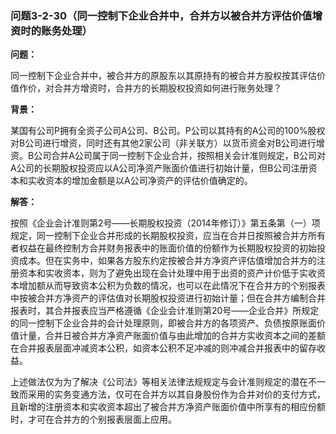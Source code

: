 ### 问题3-2-30（同一控制下企业合并中，合并方以被合并方评估价值增资时的账务处理）

**问题：**

同一控制下企业合并中，被合并方的原股东以其原持有的被合并方股权按其评估价值作价，对合并方增资时，合并方的长期股权投资如何进行账务处理？

**背景：**

某国有公司P拥有全资子公司A公司、B公司。P公司以其持有的A公司的100%股权对B公司进行增资，同时还有其他2家公司（非关联方）以货币资金对B公司进行增资。B公司合并A公司属于同一控制下企业合并，按照相关会计准则规定，B公司对A公司的长期股权投资应以A公司净资产账面价值进行初始计量，但B公司注册资本和实收资本的增加金额是以A公司净资产的评估价值确定的。

**解答：**

按照《企业会计准则第2号——长期股权投资（2014年修订）》第五条第（一）项规定，同一控制下企业合并形成的长期股权投资，应当在合并日按照被合并方所有者权益在最终控制方合并财务报表中的账面价值的份额作为长期股权投资的初始投资成本。但在实务中，如果各方股东约定按被合并方净资产评估值增加合并方的注册资本和实收资本，则为了避免出现在会计处理中用于出资的资产计价低于实收资本增加额从而导致资本公积为负数的情况，也可以在此情况下在合并方的个别报表中按被合并方净资产的评估值对长期股权投资进行初始计量；但在合并方编制合并报表时，其合并报表应当严格遵循《企业会计准则第20号——企业合并》所规定的同一控制下企业合并的会计处理原则，即被合并方的各项资产、负债按原账面价值计量，合并日被合并方净资产账面价值与由此增加的合并方实收资本之间的差额在合并报表层面冲减资本公积，如资本公积不足冲减的则冲减合并报表中的留存收益。

上述做法仅为为了解决《公司法》等相关法律法规规定与会计准则规定的潜在不一致而采用的实务变通方法，仅可在合并方以其自身股份作为合并对价的支付方式，且新增的注册资本和实收资本超出了被合并方净资产账面价值中所享有的相应份额时，才可在合并方的个别报表层面上应用。